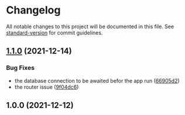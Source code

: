 # Changelog

All notable changes to this project will be documented in this file. See [standard-version](https://github.com/conventional-changelog/standard-version) for commit guidelines.

## [1.1.0](https://github.com/Kyxey/xcoins-be-test/compare/v1.0.0...v1.1.0) (2021-12-14)


### Bug Fixes

* the database connection to be awaited befor the app run ([66905d2](https://github.com/Kyxey/xcoins-be-test/commit/66905d2cafb9eda4e496ab3ce561dc8fe5d2de6a))
* the router issue ([9f04dc6](https://github.com/Kyxey/xcoins-be-test/commit/9f04dc6bec0cd1c166238c5e0547b9e743aee428))

## 1.0.0 (2021-12-12)
